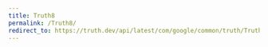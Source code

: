 ```yaml
---
title: Truth8
permalink: /Truth8/
redirect_to: https://truth.dev/api/latest/com/google/common/truth/Truth8.html
---
```

